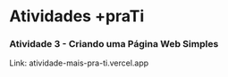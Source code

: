 <h1>Atividades +praTi</h1>

<h3>Atividade 3 - Criando uma Página Web Simples</h3>
Link: atividade-mais-pra-ti.vercel.app
